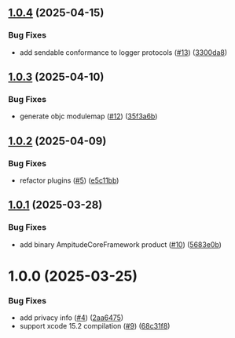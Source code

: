 ## [1.0.4](https://github.com/amplitude/AmplitudeCore-Swift/compare/v1.0.3...v1.0.4) (2025-04-15)


### Bug Fixes

* add sendable conformance to logger protocols ([#13](https://github.com/amplitude/AmplitudeCore-Swift/issues/13)) ([3300da8](https://github.com/amplitude/AmplitudeCore-Swift/commit/3300da8f34e15aca309a227612bbe9e0c7bcb68b))

## [1.0.3](https://github.com/amplitude/AmplitudeCore-Swift/compare/v1.0.2...v1.0.3) (2025-04-10)


### Bug Fixes

* generate objc modulemap ([#12](https://github.com/amplitude/AmplitudeCore-Swift/issues/12)) ([35f3a6b](https://github.com/amplitude/AmplitudeCore-Swift/commit/35f3a6b31ab0981fed0f679efd5dabb3cecf7538))

## [1.0.2](https://github.com/amplitude/AmplitudeCore-Swift/compare/v1.0.1...v1.0.2) (2025-04-09)


### Bug Fixes

* refactor plugins ([#5](https://github.com/amplitude/AmplitudeCore-Swift/issues/5)) ([e5c11bb](https://github.com/amplitude/AmplitudeCore-Swift/commit/e5c11bb9f2ab318c36faa321490a480ebdbab9b8))

## [1.0.1](https://github.com/amplitude/AmplitudeCore-Swift/compare/v1.0.0...v1.0.1) (2025-03-28)


### Bug Fixes

* add binary AmpitudeCoreFramework product ([#10](https://github.com/amplitude/AmplitudeCore-Swift/issues/10)) ([5683e0b](https://github.com/amplitude/AmplitudeCore-Swift/commit/5683e0b9f6cf24e492eac47d4562bd505aa34cc9))

# 1.0.0 (2025-03-25)


### Bug Fixes

* add privacy info ([#4](https://github.com/amplitude/AmplitudeCore-Swift/issues/4)) ([2aa6475](https://github.com/amplitude/AmplitudeCore-Swift/commit/2aa647584cc76dbb8104dc6028847272894f5ade))
* support xcode 15.2 compilation ([#9](https://github.com/amplitude/AmplitudeCore-Swift/issues/9)) ([68c31f8](https://github.com/amplitude/AmplitudeCore-Swift/commit/68c31f894e02006e258e4dd3ac431bae7c81936f))
